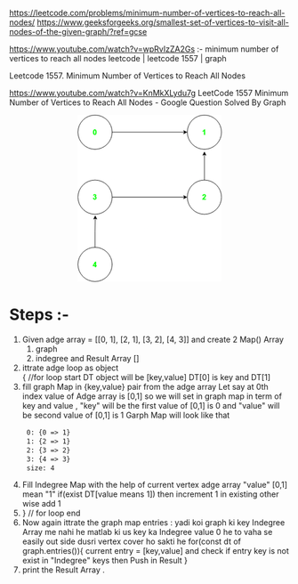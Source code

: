 https://leetcode.com/problems/minimum-number-of-vertices-to-reach-all-nodes/
https://www.geeksforgeeks.org/smallest-set-of-vertices-to-visit-all-nodes-of-the-given-graph/?ref=gcse

https://www.youtube.com/watch?v=wpRvIzZA2Gs :- minimum number of vertices to reach all nodes leetcode | leetcode 1557 | graph

Leetcode 1557. Minimum Number of Vertices to Reach All Nodes

https://www.youtube.com/watch?v=KnMkXLydu7g
LeetCode 1557 Minimum Number of Vertices to Reach All Nodes - Google Question Solved By Graph

<p align="center">
<img src="graph.png">
</br>
</p>

# Steps :-
1. Given adge array = [[0, 1], [2, 1], [3, 2], [4, 3]] and 
    create 2 Map() Array 
    1. graph 
    2. indegree and 
    Result Array []
2. ittrate adge loop as object  
    { //for loop start
        DT object will be [key,value] DT[0] is key and DT[1]
3. fill graph Map in {key,value} pair from the adge array 
   Let say at 0th index value of Adge array is [0,1]
   so we will set in graph map in term of key and value , "key" will be the first value of [0,1] is 0 and 
   "value" will be second value of [0,1] is 1 
   Garph Map will look like that 
   ```
    0: {0 => 1}
    1: {2 => 1}
    2: {3 => 2}
    3: {4 => 3}
    size: 4
   ``` 
4. Fill Indegree Map with the help of current vertex adge array "value" [0,1] mean "1" 
   if(exist DT[value means 1]) then increment 1 in existing other wise add 1
5. } // for loop end 
6. Now again ittrate the graph map entries : yadi koi graph ki key Indegree Array me nahi he matlab ki us key ka Indegree value 0 he to vaha se easily out side dusri vertex cover ho sakti he 
    for(const dt of graph.entries()){
    current entry = [key,value]
     and check if entry key is not exist in "Indegree" keys then 
     Push in Result
    }
7. print the Result Array .